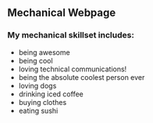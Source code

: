 ## Mechanical Webpage
### My mechanical skillset includes: 
- being awesome
- being cool
- loving technical communications!
- being the absolute coolest person ever
- loving dogs
- drinking iced coffee
- buying clothes
- eating sushi 

